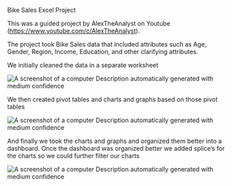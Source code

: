 Bike Sales Excel Project

This was a guided project by AlexTheAnalyst on Youtube (<https://www.youtube.com/c/AlexTheAnalyst>).

The project took Bike Sales data that included attributes such as Age, Gender, Region, Income, Education, and other clarifying attributes.

We initially cleaned the data in a separate worksheet

![A screenshot of a computer Description automatically generated with medium confidence](media/ab09188db013ba563e91fa795b61ab4d.png)

We then created pivot tables and charts and graphs based on those pivot tables

![A screenshot of a computer Description automatically generated with medium confidence](media/2de11377dbba03ec7ec4299b7354a111.png)

And finally we took the charts and graphs and organized them better into a dashboard. Once the dashboard was organized better we added splice’s for the charts so we could further filter our charts

![A screenshot of a computer Description automatically generated with medium confidence](media/893b5bd7b2cdd000133f1d498f8b6c37.png)

